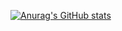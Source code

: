 [![Anurag's GitHub stats](https://github-readme-stats.vercel.app/api?username=zhaoqi5&count_private=true)](https://github.com/anuraghazra/github-readme-stats)

<!---
zhaoqi5/zhaoqi5 is a ✨ special ✨ repository because its `README.md` (this file) appears on your GitHub profile.
You can click the Preview link to take a look at your changes.
--->
